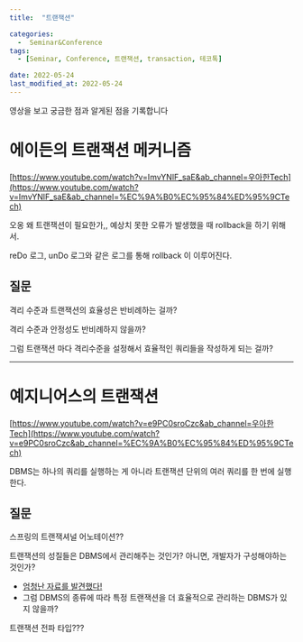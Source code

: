 ```yaml
---
title:  "트랜잭션" 

categories:
  -  Seminar&Conference
tags:
  - [Seminar, Conference, 트랜잭션, transaction, 테코톡]

date: 2022-05-24
last_modified_at: 2022-05-24
---
```

영상을 보고 궁금한 점과 알게된 점을 기록합니다

# **에이든의 트랜잭션 메커니즘**

[https://www.youtube.com/watch?v=ImvYNlF_saE&ab_channel=우아한Tech](https://www.youtube.com/watch?v=ImvYNlF_saE&ab_channel=%EC%9A%B0%EC%95%84%ED%95%9CTech)

오옹 왜 트랜잭션이 필요한가,, 예상치 못한 오류가 발생했을 때 rollback을 하기 위해서. 

reDo 로그, unDo 로그와 같은 로그를 통해 rollback 이 이루어진다. 

## **질문**

격리 수준과 트랜잭션의 효율성은 반비례하는 걸까? 

격리 수준과 안정성도 반비례하지 않을까? 

그럼 트랜잭션 마다 격리수준을 설정해서 효율적인 쿼리들을 작성하게 되는 걸까?

---

# **예지니어스의 트랜잭션**

[https://www.youtube.com/watch?v=e9PC0sroCzc&ab_channel=우아한Tech](https://www.youtube.com/watch?v=e9PC0sroCzc&ab_channel=%EC%9A%B0%EC%95%84%ED%95%9CTech)

DBMS는 하나의 쿼리를 실행하는 게 아니라 트랜잭션 단위의 여러 쿼리를 한 번에 실행한다. 

## 질문

스프링의 트랜잭셔널 어노테이션??

트랜잭션의 성질들은 DBMS에서 관리해주는 것인가? 아니면, 개발자가 구성해야하는 것인가? 

- [엄청난 자료를 발견했다!](https://d2.naver.com/helloworld/407507)
- 그럼 DBMS의 종류에 따라 특정 트랜잭션을 더 효율적으로 관리하는 DBMS가 있지 않을까?

트랜잭션 전파 타입???